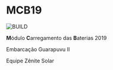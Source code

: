 # MCB19

![BUILD](https://github.com/ZeniteSolar/MCB19/workflows/BUILD/badge.svg?branch=master)

**M**ódulo **C**arregamento das **B**aterias 2019 

Embarcação Guarapuvu II

Equipe Zênite Solar


